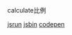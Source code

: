 calculate比例

[jsrun](http://jsrun.net/UWyKp)
[jsbin](https://output.jsbin.com/kinijon/)
[codepen](https://codepen.io/gzwawj/pen/byKpWK)
